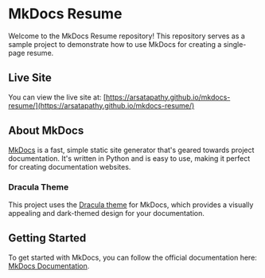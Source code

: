 # MkDocs Resume

Welcome to the MkDocs Resume repository! This repository serves as a sample project to demonstrate how to use MkDocs for creating a single-page resume.

## Live Site

You can view the live site at: [https://arsatapathy.github.io/mkdocs-resume/](https://arsatapathy.github.io/mkdocs-resume/)

## About MkDocs

[MkDocs](https://www.mkdocs.org/) is a fast, simple static site generator that's geared towards project documentation. It's written in Python and is easy to use, making it perfect for creating documentation websites.

### Dracula Theme

This project uses the [Dracula theme](https://draculatheme.com/mkdocs) for MkDocs, which provides a visually appealing and dark-themed design for your documentation.

## Getting Started

To get started with MkDocs, you can follow the official documentation here: [MkDocs Documentation](https://www.mkdocs.org/user-guide/).